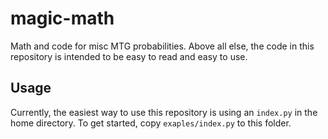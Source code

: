 # magic-math
Math and code for misc MTG probabilities. Above all else, the code in this repository is intended to be easy to read and easy to use.

## Usage

Currently, the easiest way to use this repository is using an `index.py` in the home directory. To get started, copy `exaples/index.py` to this folder.
